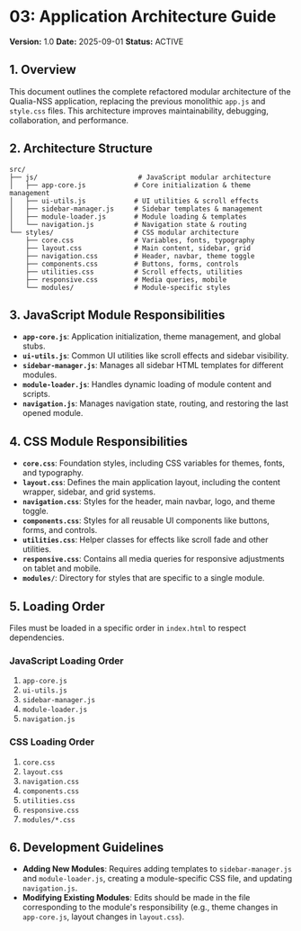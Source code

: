 # 03: Application Architecture Guide

**Version:** 1.0
**Date:** 2025-09-01
**Status:** ACTIVE

## 1. Overview

This document outlines the complete refactored modular architecture of the Qualia-NSS application, replacing the previous monolithic `app.js` and `style.css` files. This architecture improves maintainability, debugging, collaboration, and performance.

## 2. Architecture Structure

```
src/
├── js/                         # JavaScript modular architecture
│   ├── app-core.js            # Core initialization & theme management
│   ├── ui-utils.js            # UI utilities & scroll effects
│   ├── sidebar-manager.js     # Sidebar templates & management
│   ├── module-loader.js       # Module loading & templates
│   └── navigation.js          # Navigation state & routing
└── styles/                    # CSS modular architecture
    ├── core.css               # Variables, fonts, typography
    ├── layout.css             # Main content, sidebar, grid
    ├── navigation.css         # Header, navbar, theme toggle
    ├── components.css         # Buttons, forms, controls
    ├── utilities.css          # Scroll effects, utilities
    ├── responsive.css         # Media queries, mobile
    └── modules/               # Module-specific styles
```

## 3. JavaScript Module Responsibilities

*   **`app-core.js`**: Application initialization, theme management, and global stubs.
*   **`ui-utils.js`**: Common UI utilities like scroll effects and sidebar visibility.
*   **`sidebar-manager.js`**: Manages all sidebar HTML templates for different modules.
*   **`module-loader.js`**: Handles dynamic loading of module content and scripts.
*   **`navigation.js`**: Manages navigation state, routing, and restoring the last opened module.

## 4. CSS Module Responsibilities

*   **`core.css`**: Foundation styles, including CSS variables for themes, fonts, and typography.
*   **`layout.css`**: Defines the main application layout, including the content wrapper, sidebar, and grid systems.
*   **`navigation.css`**: Styles for the header, main navbar, logo, and theme toggle.
*   **`components.css`**: Styles for all reusable UI components like buttons, forms, and controls.
*   **`utilities.css`**: Helper classes for effects like scroll fade and other utilities.
*   **`responsive.css`**: Contains all media queries for responsive adjustments on tablet and mobile.
*   **`modules/`**: Directory for styles that are specific to a single module.

## 5. Loading Order

Files must be loaded in a specific order in `index.html` to respect dependencies.

### JavaScript Loading Order
1.  `app-core.js`
2.  `ui-utils.js`
3.  `sidebar-manager.js`
4.  `module-loader.js`
5.  `navigation.js`

### CSS Loading Order
1.  `core.css`
2.  `layout.css`
3.  `navigation.css`
4.  `components.css`
5.  `utilities.css`
6.  `responsive.css`
7.  `modules/*.css`

## 6. Development Guidelines

*   **Adding New Modules**: Requires adding templates to `sidebar-manager.js` and `module-loader.js`, creating a module-specific CSS file, and updating `navigation.js`.
*   **Modifying Existing Modules**: Edits should be made in the file corresponding to the module's responsibility (e.g., theme changes in `app-core.js`, layout changes in `layout.css`).

